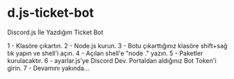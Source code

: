 # d.js-ticket-bot

Discord.js İle Yazdığım Ticket Bot

1 - Klasöre çıkartın.
2 - Node.js kurun.
3 - Botu çıkarttığınız klasöre shift+sağ tık yapın ve shell'i açın.
4 - Açılan shell'e "node ." yazın.
5 - Paketler kurulacaktır.
6 - ayarlar.js'ye Discord Dev. Portaldan aldığınız Bot Token'i girin.
7 - Devamını yakında...
